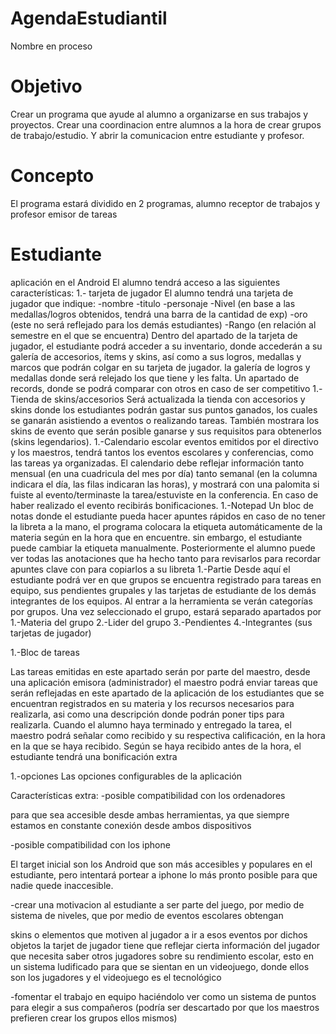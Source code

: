 # AgendaEstudiantil
Nombre en proceso

# Objetivo
Crear un programa que ayude al alumno a organizarse en sus trabajos y proyectos. Crear una coordinacion entre alumnos a la hora de crear grupos de trabajo/estudio. Y abrir la comunicacion entre estudiante y profesor.
# Concepto
El programa estará dividido en 2 programas, alumno receptor de trabajos y profesor emisor de tareas

# Estudiante
aplicación en el Android
El alumno tendrá acceso a las siguientes características:
1.- tarjeta de jugador
El alumno tendrá una tarjeta de jugador que indique:
-nombre
-titulo
-personaje
-Nivel (en base a las medallas/logros obtenidos, tendrá una barra de la cantidad de exp)
-oro (este no será reflejado para los demás estudiantes)
-Rango (en relación al semestre en el que se encuentra)
Dentro del apartado de la tarjeta de jugador, el estudiante podrá acceder a su inventario, donde accederán a su galería de accesorios, ítems y skins, así como a sus logros, medallas y marcos que podrán colgar en su tarjeta de jugador. la galería de logros y medallas donde será relejado los que tiene y les falta. Un apartado de records, donde se podrá comparar con otros en caso de ser competitivo
1.-Tienda de skins/accesorios
Será actualizada la tienda con accesorios y skins donde los estudiantes podrán gastar sus puntos ganados, los cuales se ganarán asistiendo a eventos o realizando tareas. También mostrara los skins de evento que serán posible ganarse y sus requisitos para obtenerlos (skins legendarios).
1.-Calendario escolar
eventos emitidos por el directivo y los maestros, tendrá tantos los eventos escolares y conferencias, como las tareas ya organizadas. El calendario debe reflejar información tanto mensual (en una cuadricula del mes por día) tanto semanal (en la columna indicara el día, las filas indicaran las horas), y mostrará con una palomita si fuiste al evento/terminaste la tarea/estuviste en la conferencia. En caso de haber realizado el evento recibirás bonificaciones.
1.-Notepad
Un bloc de notas donde el estudiante pueda hacer apuntes rápidos en caso de no tener la libreta a la mano, el programa colocara la etiqueta automáticamente de la materia según en la hora que en encuentre. sin embargo, el estudiante puede cambiar la etiqueta manualmente. Posteriormente el alumno puede ver todas las anotaciones que ha hecho tanto para revisarlos para recordar apuntes clave con para copiarlos a su libreta
1.-Partie
Desde aquí el estudiante podrá ver en que grupos se encuentra registrado para tareas en equipo, sus pendientes grupales y las tarjetas de estudiante de los demás integrantes de los equipos. Al entrar a la herramienta se verán categorías por grupos. Una vez seleccionado el grupo, estará separado apartados por
1.-Materia del grupo
2.-Lider del grupo
3.-Pendientes
4.-Integrantes (sus tarjetas de jugador)


1.-Bloc de tareas

Las tareas emitidas en este apartado serán por parte del maestro, desde una aplicación emisora (administrador) el maestro podrá enviar tareas que serán reflejadas en este apartado de la aplicación de los estudiantes que se encuentran registrados en su materia y los recursos necesarios para realizarla, asi como una descripción donde podrán poner tips para realizarla. Cuando el alumno haya terminado y entregado la tarea, el maestro podrá señalar como recibido y su respectiva calificación, en la hora en la que se haya recibido. Según se haya recibido antes de la hora, el estudiante tendrá una bonificación extra


1.-opciones
Las opciones configurables de la aplicación


Características extra:
-posible compatibilidad con los ordenadores

para que sea accesible desde ambas herramientas, ya que siempre estamos en constante conexión desde ambos dispositivos


-posible compatibilidad con los iphone

El target inicial son los Android que son más accesibles y populares en el estudiante, pero intentará portear a iphone lo más pronto posible para que nadie quede inaccesible.


-crear una motivacion al estudiante a ser parte del juego, por medio de sistema de niveles, que por medio de eventos escolares obtengan 

skins o elementos que motiven al jugador a ir a esos eventos por dichos objetos
la tarjet de jugador tiene que reflejar cierta información del jugador que necesita saber otros jugadores sobre su rendimiento escolar, esto en un sistema ludificado para que se sientan en un videojuego, donde ellos son los jugadores y el videojuego es el tecnológico


-fomentar el trabajo en equipo haciéndolo ver como un sistema de puntos para elegir a sus compañeros (podría ser descartado por que los maestros prefieren crear los grupos ellos mismos)
